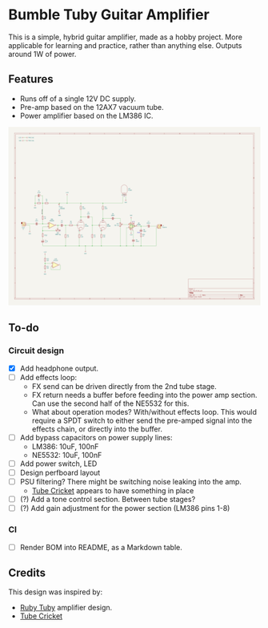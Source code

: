 # Bumble Tuby Guitar Amplifier

This is a simple, hybrid guitar amplifier, made as a hobby project. More applicable for learning and practice, rather than anything else. Outputs around 1W of power.

## Features

- Runs off of a single 12V DC supply.
- Pre-amp based on the 12AX7 vacuum tube.
- Power amplifier based on the LM386 IC.


[![Schematic](https://github.com/majabojarska/ruby-tuby/blob/main/static/amp.svg?raw=true)](https://github.com/majabojarska/ruby-tuby/blob/main/static/amp.pdf)

## To-do

### Circuit design

- [x] Add headphone output.
- [ ] Add effects loop:
    - FX send can be driven directly from the 2nd tube stage.
    - FX return needs a buffer before feeding into the power amp section. Can use the second half of the NE5532 for this.
    - What about operation modes? With/without effects loop. This would require a SPDT switch to either send the pre-amped signal into the effects chain, or directly into the buffer.
- [ ] Add bypass capacitors on power supply lines:
    - LM386: 10uF, 100nF
    - NE5532: 10uF, 100nF
- [ ] Add power switch, LED
- [ ] Design perfboard layout
- [ ] PSU filtering? There might be switching noise leaking into the amp.
    - [Tube Cricket](https://beavisaudio.com/projects/TubeCricket/) appears to have something in place 
- [ ] (?) Add a tone control section. Between tube stages?
- [ ] (?) Add gain adjustment for the power section (LM386 pins 1-8)

### CI

- [ ] Render BOM into README, as a Markdown table.

## Credits

This design was inspired by:

- [Ruby Tuby](https://tagboardeffects.blogspot.com/2014/10/ruby-tuby.html)
  amplifier design.
- [Tube Cricket](https://beavisaudio.com/projects/TubeCricket/)
